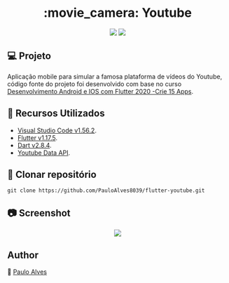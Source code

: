 <h1 align="center">:movie_camera: Youtube</h1>

<p align="center">
  <a href="https://flutter.dev/"><img src="https://img.shields.io/badge/Flutter-v1.17.5-blue"></a>
  <a href="https://dart.dev/"><img src="https://img.shields.io/badge/Dart-v2.8.4-%2363B8FF"></a>
</p>

## :computer: Projeto

Aplicação mobile para simular a famosa plataforma de vídeos do Youtube, código fonte do projeto foi desenvolvido com base no curso 
[Desenvolvimento Android e IOS com Flutter 2020 -Crie 15 Apps](https://www.udemy.com/course/desenvolvimento-android-e-ios-com-flutter/).


## :wrench: Recursos Utilizados

- [Visual Studio Code v1.56.2](https://code.visualstudio.com/).
- [Flutter v1.17.5](https://flutter.dev/).
- [Dart v2.8.4](https://dart.dev/).
- [Youtube Data API](https://developers.google.com/youtube/v3/).

## :floppy_disk: Clonar repositório

```git clone https://github.com/PauloAlves8039/flutter-youtube.git```

## :camera: Screenshot

<p align="center"> <img src="https://github.com/PauloAlves8039/flutter-youtube/blob/master/assets/imagens/screenshot.png" /> </p>


## Author

:boy: [Paulo Alves](https://github.com/PauloAlves8039)

